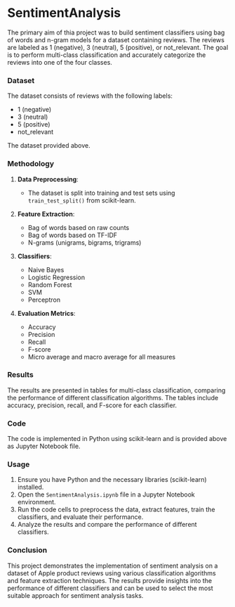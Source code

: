# SentimentAnalysis

The primary aim of thia project was to build sentiment classifiers using bag of words and n-gram models for a dataset containing reviews. The reviews are labeled as 1 (negative), 3 (neutral), 5 (positive), or not_relevant. The goal is to perform multi-class classification and accurately categorize the reviews into one of the four classes.

### Dataset

The dataset consists of reviews with the following labels:
- 1 (negative)
- 3 (neutral) 
- 5 (positive)
- not_relevant

The dataset provided above.

### Methodology

1. **Data Preprocessing**:
   - The dataset is split into training and test sets using `train_test_split()` from scikit-learn.

2. **Feature Extraction**:
   - Bag of words based on raw counts
   - Bag of words based on TF-IDF
   - N-grams (unigrams, bigrams, trigrams)

3. **Classifiers**:
   - Naive Bayes
   - Logistic Regression
   - Random Forest
   - SVM
   - Perceptron

4. **Evaluation Metrics**:
   - Accuracy
   - Precision
   - Recall
   - F-score
   - Micro average and macro average for all measures

### Results

The results are presented in tables for multi-class classification, comparing the performance of different classification algorithms. The tables include accuracy, precision, recall, and F-score for each classifier.

### Code

The code is implemented in Python using scikit-learn and is provided above as Jupyter Notebook file.

### Usage

1. Ensure you have Python and the necessary libraries (scikit-learn) installed.
2. Open the `SentimentAnalysis.ipynb` file in a Jupyter Notebook environment.
3. Run the code cells to preprocess the data, extract features, train the classifiers, and evaluate their performance.
4. Analyze the results and compare the performance of different classifiers.

### Conclusion

This project demonstrates the implementation of sentiment analysis on a dataset of Apple product reviews using various classification algorithms and feature extraction techniques. The results provide insights into the performance of different classifiers and can be used to select the most suitable approach for sentiment analysis tasks.
